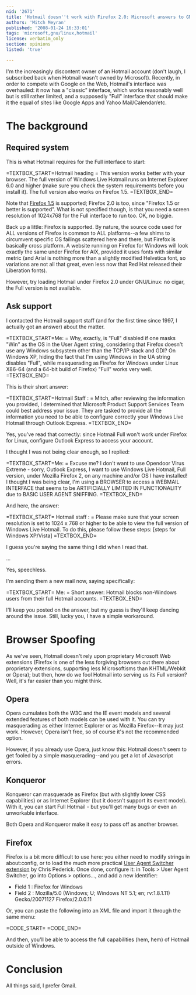 ```yaml
---
nid: '2671'
title: 'Hotmail doesn''t work with Firefox 2.0: Microsoft answers to GNU/Linux users "Switch to Outlook Express"'
authors: 'Mitch Meyran'
published: '2008-01-24 16:33:01'
tags: 'microsoft,gnu/linux,hotmail'
license: verbatim_only
section: opinions
listed: 'true'

---
```

I'm the increasingly discontent owner of an Hotmail account (don't laugh, I subscribed back when Hotmail wasn't owned by Microsoft). Recently, in order to compete with Google on the Web, Hotmail's interface was overhauled: it now has a "classic" interface, which works reasonably well but is still rather limited, and a supposedly "Full" interface that should make it the equal of sites like Google Apps and Yahoo Mail/Calendar/etc.

<!--break-->

# The background

## Required system

This is what Hotmail requires for the Full interface to start:

=TEXTBOX_START=Hotmail heading =
This version works better with your browser. The full version of Windows Live Hotmail runs on Internet Explorer 6.0 and higher (make sure you check the system requirements before you install it). The full version also works on Firefox 1.5.
=TEXTBOX_END=

Note that [Firefox 1.5](http://www.bestsoftware4download.com/software/t-free-firefox-download-danjsiwy.html) is supported; Firefox 2.0 is too, since "Firefox 1.5 or better is supported". What is not specified though, is that you need a screen resolution of 1024x768 for the Full interface to run too. OK, no biggie.

Back up a little: Firefox is supported. By nature, the source code used for ALL versions of Firefox is common to ALL platforms--a few shims to circumvent specific OS failings scattered here and there, but Firefox is basically cross platform. A website running on Firefox for Windows will look exactly the same under Firefox for AIX, provided it uses fonts with similar metric (and Arial is nothing more than a slightly modified Helvetica font, so variations are not all that great, even less now that Red Hat released their Liberation fonts).

However, try loading Hotmail under Firefox 2.0 under GNU/Linux: no cigar, the Full version is not available.

## Ask support

I contacted the Hotmail support staff (and for the first time since 1997, I actually got an answer) about the matter. 

=TEXTBOX_START=Me: =
Why, exactly, is "Full" disabled if one masks "Win" as the OS in the User Agent string, considering that Firefox doesn't use any Windows subsystem other than the TCP/IP stack and GDI? On Windows XP, hiding the fact that I'm using Windows in the UA string disables "Full", while masquerading as Firefox for Windows under Linux X86-64 (and a 64-bit build of Firefox) "Full" works very well.
=TEXTBOX_END=

This is their short answer:

=TEXTBOX_START=Hotmail Staff : =
Mitch, after reviewing the information you provided, I determined that Microsoft Product Support Services Team could best address your issue.  They are tasked to provide all the information you need to be able to configure correctly your Windows Live Hotmail through Outlook Express.
=TEXTBOX_END=

Yes, you've read that correctly: since Hotmail Full won't work under Firefox for Linux, configure Outlook Express to access your account.

I thought I was not being clear enough, so I replied:

=TEXTBOX_START=Me: =
Excuse me? I don't want to use Opendoor Virus Extreme - sorry, Outlook Express, I want to use Windows Live Hotmail, Full version, under Mozilla Firefox 2, on any machine and/or OS I have installed! I thought I was being clear, I'm using a BROWSER to access a WEBMAIL INTERFACE that seems to be ARTIFICIALLY LIMITED IN FUNCTIONALITY due to BASIC USER AGENT SNIFFING.
=TEXTBOX_END=

And here, the answer:

=TEXTBOX_START= Hotmail staff : =
Please make sure that your screen resolution is set to 1024 x 768 or higher to be able to view the full version of Windows Live Hotmail. To do this, please follow these steps: [steps for Windows XP/Vista]
=TEXTBOX_END=

I guess you're saying the same thing I did when I read that.

...

Yes, speechless.

I'm sending them a new mail now, saying specifically:

=TEXTBOX_START= Me: =
Short answer: Hotmail blocks non-Windows users from their full Hotmail accounts.
=TEXTBOX_END=

I'll keep you posted on the answer, but my guess is they'll keep dancing around the issue. Still, lucky you, I have a simple workaround.

# Browser Spoofing

As we've seen, Hotmail doesn't rely upon proprietary Microsoft Web extensions (Firefox is one of the less forgiving browsers out there about proprietary extensions, supporting less Microsoftisms than KHTML/Webkit or Opera); but then, how do we fool Hotmail into serving us its Full version? Well, it's far easier than you might think.

## Opera

Opera cumulates both the W3C and the IE event models and several extended features of both models can be used with it. You can try masquerading as either Internet Explorer or as Mozilla Firefox--It may just work. However, Opera isn't free, so of course it's not the recommended option.

However, if you already use Opera, just know this: Hotmail doesn't seem to get fooled by a simple masquerading--and you get a lot of Javascript errors.

## Konqueror

Konqueror can masquerade as Firefox (but with slightly lower CSS capabilities) or as Internet Explorer (but it doesn't support its event model). With it, you can start Full Hotmail - but you'll get many bugs or even an unworkable interface.

Both Opera and Konqueror make it easy to pass off as another browser.

## Firefox

Firefox is a bit more difficult to use here: you either need to modify strings in about:config, or to load the much more practical [User Agent Switcher extension](https://addons.mozilla.org/fr/firefox/addon/59) by Chris Pederick. Once done, configure it: in Tools > User Agent Switcher, go into Options > options..., and add a new identifier:

* Field 1 : Firefox for Windows
* Field 2 : Mozilla/5.0 (Windows; U; Windows NT 5.1; en; rv:1.8.1.11) Gecko/20071127 Firefox/2.0.0.11

Or, you can paste the following into an XML file and import it through the same menu:

=CODE_START=
<useragentswitcher>
  <useragent description="Firefox for Win32" 
  useragent="Mozilla/5.0 (Windows; U; Windows NT 5.1; en; rv:1.8.1.11) Gecko/20071127 Firefox/2.0.0.11" 
  appname="Netscape" 
  appversion="5.0 (Windows; en-US)" 
  platform="Windows" vendor="Mozilla" vendorsub=""/>
</useragentswitcher>
=CODE_END=

And then, you'll be able to access the full capabilities (hem, hem) of Hotmail outside of Windows.

# Conclusion

All things said, I prefer Gmail.
